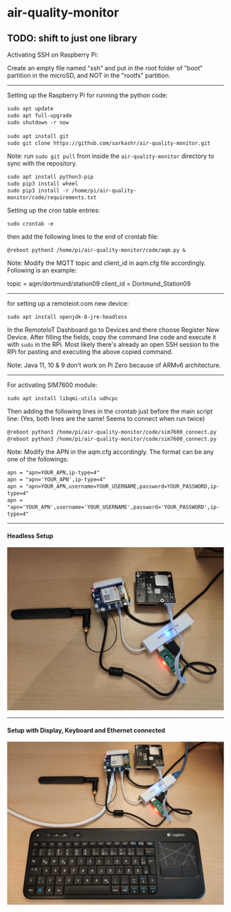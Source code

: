 # air-quality-monitor

TODO: shift to just one library
--------------------------------------------------------------------------------

Activating SSH on Raspberry Pi:

Create an empty file named "ssh" and put in the root folder of "boot" partition in the microSD, and NOT in the "rootfs" partition.

--------------------------------------------------------------------------------

Setting up the Raspberry Pi for running the python code:
```
sudo apt update
sudo apt full-upgrade
sudo shutdown -r now

sudo apt install git
sudo git clone https://github.com/sarkashr/air-quality-monitor.git
```
Note: run `sudo git pull` from inside the `air-quality-monitor` directory to sync with the repository.

```
sudo apt install python3-pip
sudo pip3 install wheel
sudo pip3 install -r /home/pi/air-quality-monitor/code/requirements.txt
```

Setting up the cron table entries:
```
sudo crontab -e
```
then add the following lines to the end of crontab file:
```
@reboot python3 /home/pi/air-quality-monitor/code/aqm.py &
```
Note: Modify the MQTT topic and client_id in aqm.cfg file accordingly. Following is an example:

topic = aqm/dortmund/station09
client_id = Dortmund_Station09

--------------------------------------------------------------------------------

for setting up a remoteiot.com new device:
```
sudo apt install openjdk-8-jre-headless
```

In the RemoteIoT Dashboard go to Devices and there choose Register New Device.
After filling the fields, copy the command line code and execute it with `sudo` in the RPi.
Most likely there's already an open SSH session to the RPi for pasting and executing the above copied command.

Note: Java 11, 10 & 9 don't work on Pi Zero because of ARMv6 architecture.

--------------------------------------------------------------------------------

For activating SIM7600 module:
```
sudo apt install libqmi-utils udhcpc
```
Then adding the following lines in the crontab just before the main script line:
(Yes, both lines are the same! Seems to connect when run twice)
```
@reboot python3 /home/pi/air-quality-monitor/code/sim7600_connect.py
@reboot python3 /home/pi/air-quality-monitor/code/sim7600_connect.py
```

Note: Modify the APN in the aqm.cfg accordingly. The format can be any one of the followings:
```
apn = "apn=YOUR_APN,ip-type=4"
apn = "apn='YOUR_APN',ip-type=4"
apn = "apn=YOUR_APN,username=YOUR_USERNAME,password=YOUR_PASSWORD,ip-type=4"
apn = "apn='YOUR_APN',username='YOUR_USERNAME',password='YOUR_PASSWORD',ip-type=4"
```

--------------------------------------------------------------------------------

#### Headless Setup
![Headless Setup](images/setup_headless.jpg)

--------------------------------------------------------------------------------

#### Setup with Display, Keyboard and Ethernet connected
![Setup with display, keyboard and ethernet](images/setup_with_ui.jpg)
